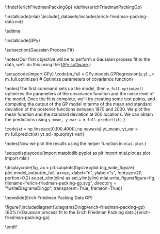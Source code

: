 \ifndef{erichFriedmanPackingGp}
\define{erichFriedmanPackingGp}

\installcode{mlai}
\include{_datasets/includes/erich-friedman-packing-data.md}

\editme

\installcode{GPy}

\subsection{Gaussian Process Fit}

\notes{Our first objective will be to perform a Gaussian process fit to the data, we'll do this using the [GPy software](https://github.com/SheffieldML/GPy).}

\setupcode{import GPy}
\code{m_full = GPy.models.GPRegression(x,y)
_ = m_full.optimize() # Optimize parameters of covariance function}

\notes{The first command sets up the model, then `m_full.optimize()`
optimizes the parameters of the covariance function and the noise level of the model. Once the fit is complete, we'll try creating some test points, and computing the output of the GP model in terms of the mean and standard deviation of the posterior functions between 1870 and 2030. We plot the mean function and the standard deviation at 200 locations. We can obtain the predictions using
`y_mean, y_var = m_full.predict(xt)`
}

\code{xt = np.linspace(0,100,400)[:,np.newaxis]
yt_mean, yt_var = m_full.predict(xt)
yt_sd=np.sqrt(yt_var)}

\notes{Now we plot the results using the helper function in `mlai.plot`.}

\setupdisplaycode{import matplotlib.pyplot as plt
import mlai.plot as plot
import mlai}

\displaycode{fig, ax = plt.subplots(figsize=plot.big_wide_figsize)
plot.model_output(m_full, ax=ax,  xlabel="n", ylabel="s", fontsize=20, portion=0.2)
ax.set_xlim(xlim)
ax.set_ylim(ylim)
mlai.write_figure(figure=fig,
                  filename="erich-friedman-packing-gp.svg", 
                  directory = "\writeDiagramsDir/gp",
                  transparent=True, frameon=True)}

\newslide{Erich Friedman Packing Data GP}

\figure{\includediagram{\diagramsDir/gp/erich-friedman-packing-gp}{80%}}{Gaussian process fit to the Erich Friedman Packing data.}{erich-friedman-packing-gp}



\endif
